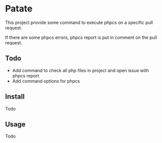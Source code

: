 # Patate

This project provide some command to execute phpcs on a specific pull request.

If there are some phpcs errors, phpcs report is put in comment on the pull request.

## Todo

* Add command to check all php files in project and open issue with phpcs report
* Add command options for phpcs

## Install

Todo

## Usage

Todo
